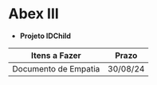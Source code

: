 # Abex III

[](./Video-de-gatinho-branco-miando-meme.jpg)

- **Projeto IDChild**

| Itens a Fazer | Prazo |
|---------------|  ---- |
| Documento de Empatia | 30/08/24 |
